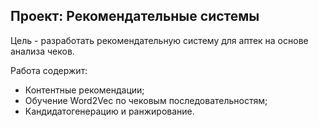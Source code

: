 ## Проект: Рекомендательные системы

Цель - разработать рекомендательную систему для аптек на основе анализа чеков.

Работа содержит:
- Контентные рекомендации;
- Обучение Word2Vec по чековым последовательностям;
- Кандидатогенерацию и ранжирование.
